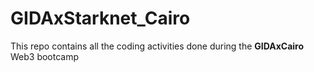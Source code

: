 <h1>GIDAxStarknet_Cairo</h1>
This repo contains all  the coding activities done during the <b>GIDAxCairo</b> Web3 bootcamp
